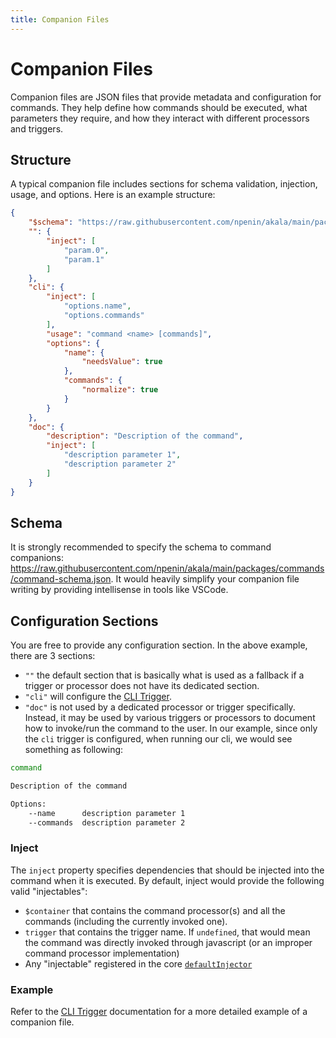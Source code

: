 ```yaml
---
title: Companion Files
---
```


# Companion Files

Companion files are JSON files that provide metadata and configuration for commands. They help define how commands should be executed, what parameters they require, and how they interact with different processors and triggers.

## Structure

A typical companion file includes sections for schema validation, injection, usage, and options. Here is an example structure:

```json
{
    "$schema": "https://raw.githubusercontent.com/npenin/akala/main/packages/commands/command-schema.json",
    "": {
        "inject": [
            "param.0",
            "param.1"
        ]
    },
    "cli": {
        "inject": [
            "options.name",
            "options.commands"
        ],
        "usage": "command <name> [commands]",
        "options": {
            "name": {
                "needsValue": true
            },
            "commands": {
                "normalize": true
            }
        }
    },
    "doc": {
        "description": "Description of the command",
        "inject": [
            "description parameter 1",
            "description parameter 2"
        ]
    }
}
```

## Schema

It is strongly recommended to specify the schema to command companions: <https://raw.githubusercontent.com/npenin/akala/main/packages/commands/command-schema.json>. It would heavily simplify your companion file writing by providing intellisense in tools like VSCode.

## Configuration Sections

You are free to provide any configuration section. In the above example, there are 3 sections:

- `""` the default section that is basically what is used as a fallback if a trigger or processor does not have its dedicated section.
- `"cli"` will configure the [CLI Trigger](../cli).
- `"doc"` is not used by a dedicated processor or trigger specifically. Instead, it may be used by various triggers or processors to document how to invoke/run the command to the user. In our example, since only the `cli` trigger is configured, when running our cli, we would see something as following:

```bash
command

Description of the command

Options:
    --name      description parameter 1
    --commands  description parameter 2
```

### Inject

The `inject` property specifies dependencies that should be injected into the command when it is executed. By default, inject would provide the following valid "injectables":

- `$container` that contains the command processor(s) and all the commands (including the currently invoked one).
- `trigger` that contains the trigger name. If `undefined`, that would mean the command was directly invoked through javascript (or an improper command processor implementation)
- Any "injectable" registered in the core [`defaultInjector`](../core/default-injector)

### Example

Refer to the [CLI Trigger](../cli/index) documentation for a more detailed example of a companion file.
